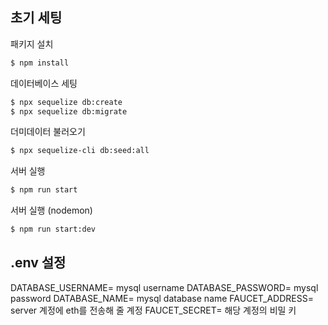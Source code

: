 ## 초기 세팅

패키지 설치<br>

```bash
$ npm install
```

데이터베이스 세팅<br>

```bash
$ npx sequelize db:create
$ npx sequelize db:migrate

```

더미데이터 불러오기<br>

```bash
$ npx sequelize-cli db:seed:all
```

서버 실행<br>

```bash
$ npm run start
```

서버 실행 (nodemon)<br>

```bash
$ npm run start:dev
```

## .env 설정

DATABASE_USERNAME= mysql username
DATABASE_PASSWORD= mysql password
DATABASE_NAME= mysql database name
FAUCET_ADDRESS= server 계정에 eth를 전송해 줄 계정
FAUCET_SECRET= 해당 계정의 비밀 키
